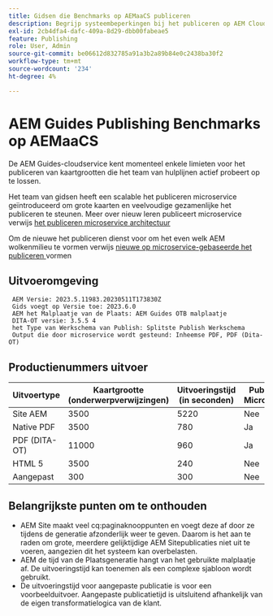 ```yaml
---
title: Gidsen die Benchmarks op AEMaaCS publiceren
description: Begrijp systeembeperkingen bij het publiceren op AEM Cloud.
exl-id: 2cb4dfa4-dafc-409a-8d29-dbb00fabeae5
feature: Publishing
role: User, Admin
source-git-commit: be06612d832785a91a3b2a89b84e0c2438ba30f2
workflow-type: tm+mt
source-wordcount: '234'
ht-degree: 4%

---
```


# AEM Guides Publishing Benchmarks op AEMaaCS

De AEM Guides-cloudservice kent momenteel enkele limieten voor het publiceren van kaartgrootten die het team van hulplijnen actief probeert op te lossen.

Het team van gidsen heeft een scalable het publiceren microservice geïntroduceerd om grote kaarten en veelvoudige gezamenlijke het publiceren te steunen. Meer over nieuw leren publiceert microservice verwijs [ het publiceren microservice architectuur ](publish-microservice-architecture-and-performance.md)

Om de nieuwe het publiceren dienst voor om het even welk AEM wolkenmilieu te vormen verwijs [ nieuwe op microservice-gebaseerde het publiceren ](configure-microservices.md) vormen


## Uitvoeromgeving

     AEM Versie: 2023.5.11983.20230511T173830Z 
     Gids voegt op Versie toe: 2023.6.0 
     AEM het Malplaatje van de Plaats: AEM Guides OTB malplaatje 
     DITA-OT versie: 3.5.5 4 
     het Type van Werkschema van Publish: Splitste Publish Werkschema 
     Output die door microservice wordt gesteund: Inheemse PDF, PDF (Dita-OT) 

## Productienummers uitvoer

| Uitvoertype | Kaartgrootte (onderwerpverwijzingen) | Uitvoeringstijd (in seconden) | Publishing Microservice |
|---------------|------------------------------|----------------------------|-----------------------|
| Site AEM | 3500 | 5220 | Nee |
| Native PDF | 3500 | 780 | Ja |
| PDF (DITA-OT) | 11000 | 960 | Ja |
| HTML 5 | 3500 | 240 | Nee |
| Aangepast | 300 | 300 | Nee |

## Belangrijkste punten om te onthouden

- AEM Site maakt veel cq:paginaknooppunten en voegt deze af door ze tijdens de generatie afzonderlijk weer te geven. Daarom is het aan te raden om grote, meerdere gelijktijdige AEM Sitepublicaties niet uit te voeren, aangezien dit het systeem kan overbelasten.
- AEM de tijd van de Plaatsgeneratie hangt van het gebruikte malplaatje af. De uitvoeringstijd kan toenemen als een complexe sjabloon wordt gebruikt.
- De uitvoeringstijd voor aangepaste publicatie is voor een voorbeelduitvoer. Aangepaste publicatietijd is uitsluitend afhankelijk van de eigen transformatielogica van de klant.
